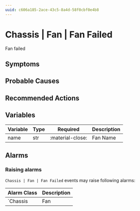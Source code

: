 ```yaml
---
uuid: c606a185-2ace-43c5-8a4d-58f0cbf0e4b8
---
```

# Chassis | Fan | Fan Failed

Fan failed

## Symptoms

## Probable Causes

## Recommended Actions

## Variables

Variable | Type | Required | Description
--- | --- | --- | ---
name | str | :material-close: | Fan Name

## Alarms

### Raising alarms

`Chassis | Fan | Fan Failed` events may raise following alarms:

Alarm Class | Description
--- | ---
`Chassis | Fan | Fan Failed` | dispose
